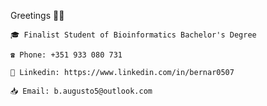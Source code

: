 Greetings 👨‍💻

    🎓 Finalist Student of Bioinformatics Bachelor's Degree
    
    ☎️ Phone: +351 933 080 731
    
    🔵 Linkedin: https://www.linkedin.com/in/bernar0507
    
    📥 Email: b.augusto5@outlook.com
    
